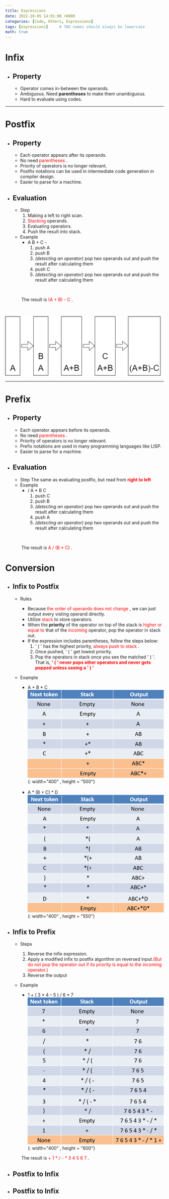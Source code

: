 ```yaml
---
title: Expressions
date: 2022-10-05 14:01:00 +0800
categories: [Code, Others, Expressions]
tags: [expressions]     # TAG names should always be lowercase
math: true
---
```

**Infix**
===

- ## Property
    - Operator comes in-between the operands.
    - Ambiguous. Need **parentheses** to make them unambiguous.
    - Hard to evaluate using codes.

---

**Postfix**
===

- ## Property
    - Each operator appears after its operands.
    - No need <span style="color:red"> parentheses </span>.
    - Priority of operators is no longer relevant.
    - Postfix notations can be used in intermediate code generation in compiler design.
    - Easier to parse for a machine.
- ## Evaluation
    - Step
        1. Making a left to right scan.
        2. <span style="color:red"> Stacking </span> operands.
        3. Evaluating operators.
        4. Push the result into stack.
    - Example
        - A B + C -
            1. push A
            2. push B
            3. *(detecting an operator)* pop two operands out and push the result after calculating them
            4. push C
            5. *(detecting an operator)* pop two operands out and push the result after calculating them
<br>

&nbsp;&nbsp;&nbsp;&nbsp;&nbsp;&nbsp;&nbsp;&nbsp;&nbsp;&nbsp;&nbsp;&nbsp;
The result is <span style="color:red"> (A + B) - C </span>.

<br>

![postfix1](/assets/images/postfix1.png)

---

**Prefix**
===
- ## Property
    - Each operator appears before its operands.
    - No need <span style="color:red"> parentheses </span>.
    - Priority of operators is no longer relevant.
    - Prefix notations are used in many programming languages like LISP.
    - Easier to parse for a machine.
- ## Evaluation
    - Step
        The same as evaluating postfix, but read from <span style="color:red"> **right to left** </span>
    - Example
        - / A * B C 
            1. push C
            2. push B
            3. *(detecting an operator)* pop two operands out and push the result after calculating them
            4. push A
            5. *(detecting an operator)* pop two operands out and push the result after calculating them
            
<br>

&nbsp;&nbsp;&nbsp;&nbsp;&nbsp;&nbsp;&nbsp;&nbsp;&nbsp;&nbsp;&nbsp;&nbsp;
The result is <span style="color:red"> A / (B * C) </span>.

**Conversion**
===

- ## Infix to Postfix
    - Rules
        - Because <span style="color:red"> the order of operands does not change </span>, we can just output every visting operand directly.
        - Utilize <span style="color:red"> stack </span> to store operators.
        - When the **priority** of the operator on top of the stack is <span style="color:red"> higher or equal to </span> that of the <span style="color:red"> incoming </span> operator, pop the operator in stack out.
        - If the expression includes parentheses, follow the steps below:
            1. ' ( ' has the highest priority, <span style="color:red"> always push to stack </span>.
            2. Once pushed, ' ( ' get lowest priority.
            3. Pop the operators in stack once you see the matched ' ) '. <br>
    That is, <span style="color:red">**' ( ' never pops other operators and never gets popped unless seeing a ' ) '** </span>

    - Example
        - A + B * C
            <br>
            ![postfix2](/assets/images/postfix2.png){: width="400" , height = "500"}
        <br>

        - A * (B + C) * D
            <br>
            ![postfix3](/assets/images/postfix3.png){: width="400" , height = "550"}
            
- ## Infix to Prefix
    - Steps
        1. Reverse the infix expression.
        2. Apply a modified infix to postfix algorithm on reversed input.<span style="color:red">(But do not pop the operator out if its priority is equal to the incoming operator.)<span>
        3. Reverse the output
    
    - Example
        - 1 + ( 3 * 4 – 5 ) / 6 * 7
            <br>
            ![prefix1](/assets/images/prefix1.png){: width="400" , height = "600"}

&nbsp;&nbsp;&nbsp;&nbsp;&nbsp;&nbsp;&nbsp;&nbsp;&nbsp;&nbsp;&nbsp;&nbsp;
The result is <span style="color:red"> + 1 * / - * 3 4 5 6 7 </span>.

- ## Postfix to Infix
- ## Postfix to Infix
